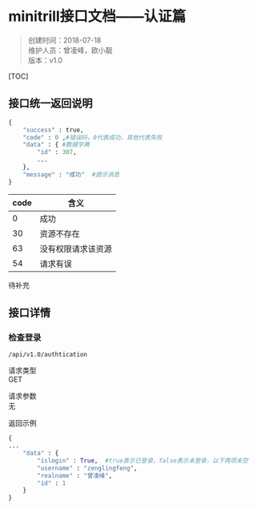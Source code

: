 # minitrill接口文档——认证篇


>创建时间：2018-07-18  
维护人员：曾凌峰，欧小靓  
版本：v1.0  

[TOC]

## 接口统一返回说明

```python
{
    "success" : true,
    "code" : 0 ,#错误码，0代表成功，其他代表失败
    "data" : { #数据字典
        "id" : 307,
        ...
    },
    "message" : "成功"  #提示消息
}
```


|code| 含义|
|----|-----|
|0   | 成功 |
|30  | 资源不存在|
|63  |没有权限请求该资源|
|54  |请求有误|  

待补充

## 接口详情

### 检查登录

``/api/v1.0/authtication``

请求类型  
GET

请求参数  
无

返回示例

```python
{
...
    "data" : {
        "islogin" : True,  #true表示已登录，false表示未登录，以下两项未空
        "username" : "zenglingfeng",
        "realname" : "曾凌峰",
        "id" : 1
    }
}
```
